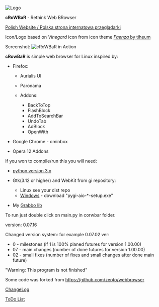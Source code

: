  ![Logo][5]
 
 **cRoWBaR** - Rethink Web BRowser

[Polish Website / Polska strona internatowa przeglądarki][9]

Icon/Logo based on *Vinegard* icon from icon theme [*Faenza* by tiheum][6]

Screenshot:
![cRoWBaR in Action][1]

**cRowBaR** is simple web browser for Linux inspired by:

 *  Firefox:
    * Aurialis UI
    * Paronama
    * Addons:

        * BackToTop
        * FlashBlock
        * AddToSearchBar
        * UndoTab
        * AdBlock
        * OpenWith

 * Google Chrome - ominbox
 * Opera 12 Addons

If you won to compile/run this you will need:

- [python version 3.x][2]
- Gtk(3.12 or higher) and WebKit from gi repository:

	- Linux see your dist repo
	- [Windows][3] - download "pygi-aio-*-setup.exe"

- My [Grabbo lib][4]

To run just double click on main.py in corwbar folder.

version: 0.07.16

Changed version system:
for example 0.07.02 ver:

* 0 - milestones (if 1 is 100% planed futures for version 1.00.00)
* 07 - main changes (number of done futures for version 1.00.00)
* 02 - small fixes (number of fixes and small changes after done main future)

"Warning: This program is not finished"

Some code was forked from https://github.com/zepto/webbrowser 

[ChangeLog][7]

[ToDo List][8]

[1]:https://raw.githubusercontent.com/jeremi360/cRoWBaR/master/shot.png
[2]:https://www.python.org/
[3]:http://sourceforge.net/projects/pygobjectwin32/files/
[4]:https://github.com/jeremi360/Grabbo
[5]:https://raw.githubusercontent.com/jeremi360/cRoWBaR/master/icons/icon.png
[6]:http://tiheum.deviantart.com/art/Faenza-Icons-173323228
[7]:https://github.com/jeremi360/cRoWBaR/blob/master/ChangeLog.md
[8]:https://github.com/jeremi360/cRoWBaR/blob/master/ToDo.md
[9]:http://retrofunhd.esy.es/2014/09/crowbar-moja-przegladarka-internetowa/#more-177
